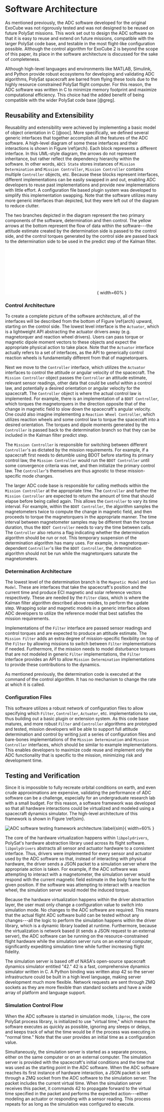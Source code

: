 
# Software Architecture

As mentioned previously, the ADC software developed for the original ExoCube was not rigorously tested and was not designed to be reused on future PolySat missions. This work set out to design the ADC software so that it is easy to reuse and extend on future missions, compatible with the larger PolySat code base, and testable in the most flight-like configuration possible. Although the control algorithm for ExoCube 2 is beyond the scope of this paper, its place in the software architecture is discussed for the sake of completeness.

Although high-level languages and environments like MATLAB, Simulink, and Python provide robust ecosystems for developing and validating ADC algorithms, PolySat spacecraft are barred from flying these tools due to the highly resource constrained PolySat flight computer. For this reason, the ADC software was written in C to minimize memory footprint and maximize computational efficiency. This choice had the added benefit of being compatible with the wider PolySat code base [@greg].

## Reusability and Extensibility

Reusability and extensibility were achieved by implementing a basic model of object orientation in C [@ooc]. More specifically, we defined several generic interfaces that together accomplish all the features of the ADC software. A high-level diagram of some these interfaces and their interactions is shown in Figure \ref{arch}. Each block represents a different interface. In this UML-style diagram, the arrows do not represent inheritance, but rather reflect the dependency hierarchy within the software. In other words, `ADCS State` stores instances of `Mission Determination` and `Mission Controller`, `Mission Controller` contains multiple `Controller` objects, etc. Because these blocks represent interfaces, different implementations can be easily swapped in and out, enabling ADC developers to reuse past implementations and provide new implementations with little effort. A configuration file based plugin system was developed to simplify this implementation swapping. Note that the software utilizes many more generic interfaces than depicted, but they were left out of the diagram to reduce clutter.

The two branches depicted in the diagram represent the two primary components of the software, determination and then control. The yellow arrows at the bottom represent the flow of data within the software---the attitude estimate created by the determination side is passed to the control side, and the control torques generated by the control side are passed back to the determination side to be used in the predict step of the Kalman filter.

![Object model for the ADC software architecture.\label{arch}](paper/img/arch.pdf){ width=60% }

### Control Architecture

To create a complete picture of the software architecture, all of the interfaces will be described from the bottom of Figure \ref{arch} upward, starting on the control side. The lowest level interface is the `Actuator`, which is a lightweight API abstracting the actuator drivers away (e.g. magnetorquer and reaction wheel drivers). Users can pass torque or magnetic dipole moment vectors to these objects and expect the appropriate physical action to take place. Note that the `Actuator` interface actually refers to a set of interfaces, as the API to generically control reaction wheels is fundamentally different from that of magnetorquers.

Next we move to the `Controller` interface, which utilizes the `Actuator` interfaces to control the attitude or angular velocity of the spacecraft. The `Mission Controller` object passes the `Controller` an attitude estimate, relevant sensor readings, other data that could be useful within a control law, and potentially a desired orientation or angular velocity for the spacecraft. The `Controller` object is where the actual control law is implemented. For example, there is an implementation of a `BDOT Controller`, which torques the magnetorquers in the direction opposite that of the change in magnetic field to slow down the spacecraft's angular velocity. One could also imagine implementing a `Reaction Wheel Controller`, which utilizes reaction wheels and some control law to torque the spacecraft into a desired orientation. The torques and dipole moments generated by the `Controller` is passed back to the determination branch so that they can be included in the Kalman filter predict step.

The `Mission Controller` is responsible for switching between different `Controller`'s as dictated by the mission requirements. For example, if a spacecraft first needs to detumble using BDOT before starting its primary control law, the `Mission Controller` would run the `BDOT Controller` until some convergence criteria was met, and then initialize the primary control law. The `Controller`'s themselves are thus agnostic to these mission-specific mode changes.

The larger ADC code base is responsible for calling methods within the `Mission Controller` at the appropriate time. The `Controller` and further the `Mission Controller` are expected to return the amount of time that should elapse before being called again. This allows the `Controller` to vary its time interval. For example, within the `BDOT Controller`, the algorithm samples the magnetometers twice to compute the change in magnetic field, and then proceeds to torque the magnetorquers in the appropriate manner. The time interval between magnetometer samples may be different than the torque duration, thus the `BDOT Controller` needs to vary the time between calls. The `Controller` also returns a flag indicating whether the determination algorithm should be run or not. This temporary suspension of the determination algorithm has many uses. For example, in magnetorquer-dependent `Controller`'s like the `BDOT Controller`, the determination algorithm should not be run while the magnetorquers saturate the magnetometers.

### Determination Architecture

The lowest level of the determination branch is the `Magnetic Model` and `Sun Model`. These are interfaces that take the spacecraft's position and the current time and produce ECI magnetic and solar reference vectors respectively. These are needed by the `Filter` class, which is where the Kalman filter algorithm described above resides, to perform the update step. Wrapping solar and magnetic models in a generic interface allows ADC developers to utilize the reference model that best satisfies the mission requirements.

Implementations of the `Filter` interface are passed sensor readings and control torques and are expected to produce an attitude estimate. The `Mission Filter` adds an extra degree of mission-specific flexibility on top of the `Filter` by allowing missions to switch between `Filter` implementations if needed. Furthermore, if the mission needs to model disturbance torques that are not modeled in generic `Filter` implementations, the `Filter` interface provides an API to allow `Mission Determination` implementations to provide these contributions to the dynamics.

As mentioned previously, the determination code is executed at the command of the control algorithm. It has no mechanism to change the rate at which it is called.

### Configuration Files

This software utilizes a robust network of configuration files to allow specifying which `Filter`, `Controller`, `Actuator`, etc. implementations to use, thus building out a basic plugin or extension system. As this code base matures, and more robust `Filter` and `Controller` algorithms are prototyped and tested, mission developers will be able to support full attitude determination and control by writing just a series of configuration files and bare-bones implementations of the `Mission Determination` and `Mission Controller` interfaces, which should be similar to example implementations. This enables developers to maximize code reuse and implement only the ADC functionality that is specific to the mission, minimizing risk and development time.

## Testing and Verification

Since it is impossible to fully recreate orbital conditions on earth, and even crude approximations are expensive, validating the performance of ADC software can be a challenge, especially for an undergraduate research lab with a small budget. For this reason, a software framework was developed so that all hardware interactions could be virtualized and modeled using a spacecraft dynamics simulator. The high-level architecture of this framework is shown in Figure \ref{sim}.

![ADC software testing framework architecture.\label{sim}](paper/img/sim.png){ width=60% }

The core of the hardware virtualization happens within `libpolydrivers`, PolySat's hardware abstraction library used across its flight software. `libpolydrivers` abstracts all sensor and actuator hardware to a consistent interface. Thus, drivers were implemented for every sensor and actuator used by the ADC software so that, instead of interacting with physical hardware, the driver sends a JSON packet to a simulation server where the appropriate action is taken. For example, if the ADC software was attempting to interact with a magnetometer, the simulation server would respond with the current magnetic field estimate in the body frame for the given position. If the software was attempting to interact with a reaction wheel, the simulation server would model the induced torque.

Because the hardware virtualization happens within the driver abstraction layer, the user must only change a configuration value to switch into simulation mode. No changes to the ADC software are required. This means that the actual flight ADC software build can be tested without any changes---all the logic to perform the simulation happens within the driver library, which is a dynamic library loaded at runtime. Furthermore, because the virtualization is network based (it sends a JSON request to an external server), the ADC software can be running on the resource-constrained flight hardware while the simulation server runs on an external computer, significantly expediting simulation time while further increasing flight fidelity.

The simulation server is based off of NASA's open-source spacecraft dynamics simulator entitled "42." 42 is a fast, comprehensive dynamics simulator written in C. A Python binding was written atop 42 so the server infrastructure could be built in a high level language, making server development much more flexible. Network requests are sent through ZMQ sockets as they are more flexible than standard sockets and have a wide array of platform and language support.

### Simulation Control Flow

When the ADC software is started in simulation mode, `libproc`, the core PolySat process library, is initialized to use "virtual time," which means the software executes as quickly as possible, ignoring any sleeps or delays, and keeps track of what the time would be if the process was executing in "normal time." Note that the user provides an initial time as a configuration value.

Simultaneously, the simulation server is started as a separate process, either on the same computer or on an external computer. The simulation server is provided with the spacecraft's initial conditions and the time that was used as the starting point in the ADC software. When the ADC software reaches its first instance of hardware interaction, a JSON packet is sent through a ZMQ socket from the ADC software to the simulation server. The packet includes the current virtual time. When the simulation server receives this packet, it commands 42 to propagate forward to the virtual time specified in the packet and performs the expected action---either modeling an actuator or responding with a sensor reading. This process repeats for as long as the simulation was configured to execute.